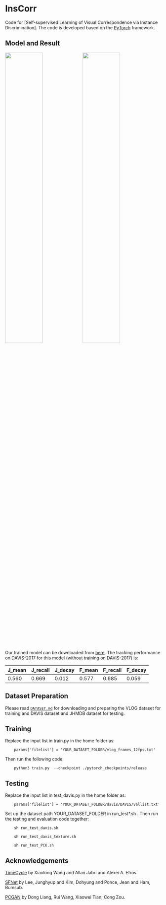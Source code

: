 # InsCorr

Code for [Self-supervised Learning of Visual Correspondence via Instance Discrimination]. The code is developed based on the [PyTorch](https://pytorch.org/) framework. 

## Model and Result
<p float="left">
  <img src="figures/1.gif" width="49%" />
  <img src="figures/2.gif" width="49%" />
</p>

Our trained model can be downloaded from [here](https://drive.google.com/open?id=1choamF305CCheAGqtl4zBC1Hwn4oq2xn). The tracking performance on DAVIS-2017 for this model (without training on DAVIS-2017) is:

| J_mean | J_recall | J_decay | F_mean | F_recall | F_decay |
| ------------- | ------------- | ------------- | ------------- | ------------- | ------------- |
| 0.560 | 0.669 | 0.012 | 0.577 | 0.685 | 0.059 |

## Dataset Preparation

Please read [`DATASET.md`](DATASET.md) for downloading and preparing the VLOG dataset for training and DAVIS dataset and JHMDB dataset for testing.

## Training
Replace the input list in train.py in the home folder as:
```Shell
    params['filelist'] = 'YOUR_DATASET_FOLDER/vlog_frames_12fps.txt'
```
Then run the following code:
```Shell
    python3 train.py  --checkpoint ./pytorch_checkpoints/release
```

## Testing
Replace the input list in test_davis.py in the home folder as:
```Shell
    params['filelist'] = 'YOUR_DATASET_FOLDER/davis/DAVIS/vallist.txt'
```
Set up the dataset path YOUR_DATASET_FOLDER in run_test*.sh . Then run the testing and evaluation code together:
```Shell
    sh run_test_davis.sh
```

```Shell
    sh run_test_davis_texture.sh
```

```Shell
    sh run_test_PCK.sh
```


## Acknowledgements
[TimeCycle](https://github.com/xiaolonw/TimeCycle) by Xiaolong Wang and Allan Jabri and Alexei A. Efros.

[SFNet](https://github.com/cvlab-yonsei/projects/blob/master/SFNet/codes/model.py) by Lee, Junghyup and Kim, Dohyung and Ponce, Jean and Ham, Bumsub.

[PCGAN](https://github.com/AlanIIE/PCGAN) by Dong Liang, Rui Wang, Xiaowei Tian, Cong Zou.

